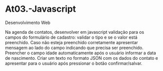 # At03.-Javascript
Desenvolvimento Web


Na agenda de contatos, desenvolver em javascript validação para os campos do formulário de cadastro: validar o tipo e se o valor está preenchido. Caso não esteja preenchido corretamente apresentar mensagem ao lado do campo indicando que precisa ser preenchido. Preencher o campo idade automaticamente após o usuário informar a data de nascimento. Criar um texto no formato JSON com os dados do contato e apresentar para o usuário após pressionar o botão confirmar/salvar.
